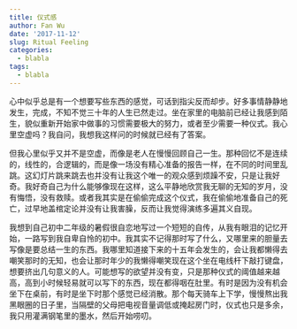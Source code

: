 ```yaml
---
title: 仪式感 
author: Fan Wu
date: '2017-11-12'
slug: Ritual Feeling
categories:
  - blabla
tags:
  - blabla
---
```


心中似乎总是有一个想要写些东西的感觉，可话到指尖反而却步。好多事情静静地发生，完成，不知不觉三十年的人生已然走过。坐在家里的电脑前已经让我感到陌生，貌似重新开始家中做事的习惯需要极大的努力，或者至少需要一种仪式。我心里空虚吗？我自问，我想我这样问的时候就已经有了答案。

但我心里似乎又并不是空虚，而像是老人在慢慢回顾自己一生。那种回忆不是连续的，线性的，合逻辑的，而是像一场没有精心准备的报告一样，在不同的时间里乱跳。这幻灯片跳来跳去也并没有让我这个唯一的观众感到烦躁不安，只是让我好奇。我好奇自己为什么能够像现在这样，这么平静地欣赏我无聊的无知的岁月，没有悔悟，没有救赎。或者我其实是在偷偷完成这个仪式，我在偷偷地准备自己的死亡，过早地盖棺定论并没有让我害臊，反而让我觉得演练多遍其义自现。

我想到自己初中二年级的暑假很自恋地写过一个短短的自传，从我有眼泪的记忆开始，一路写到我自卑自怜的初中。我其实不记得那时写了什么，又哪里来的胆量去写像是要总结一生的东西。我哪里知道接下来的十五年会发生的，会让我都懒得去嘲笑那时的无知，也会让那时年少的我懒得嘲笑现在这个坐在电线杆下敲打键盘，想要挤出几句意义的人。可能想写的欲望并没有变，只是那种仪式的阈值越来越高，高到小时候轻易就可以写下的东西，现在都得咽在肚里。有时是因为没有机会坐下在桌前，有时是坐下时那个感觉已经消散。那个每天骑车上下学，慢慢熬出我黑眼圈的日子里，当隔壁的父母把电视音量调低或掩起房门时，仪式也只是多余，我只用灌满钢笔里的墨水，然后开始唠叨。
